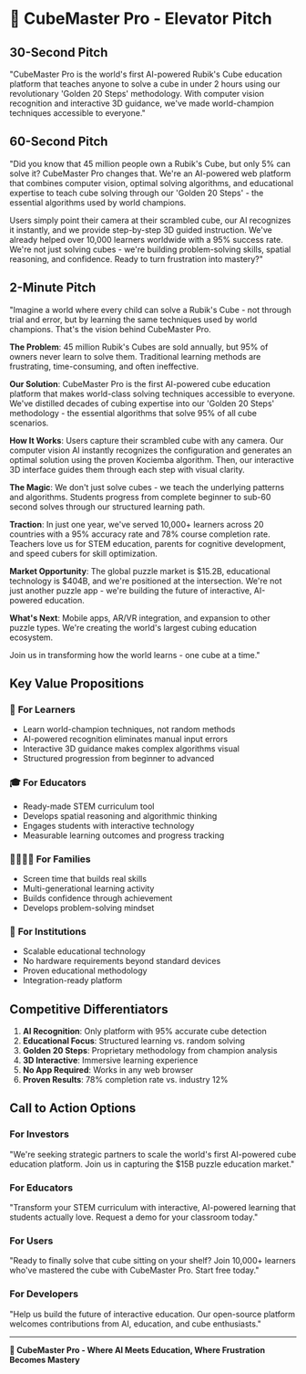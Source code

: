 # 🎯 CubeMaster Pro - Elevator Pitch

## 30-Second Pitch
"CubeMaster Pro is the world's first AI-powered Rubik's Cube education platform that teaches anyone to solve a cube in under 2 hours using our revolutionary 'Golden 20 Steps' methodology. With computer vision recognition and interactive 3D guidance, we've made world-champion techniques accessible to everyone."

## 60-Second Pitch
"Did you know that 45 million people own a Rubik's Cube, but only 5% can solve it? CubeMaster Pro changes that. We're an AI-powered web platform that combines computer vision, optimal solving algorithms, and educational expertise to teach cube solving through our 'Golden 20 Steps' - the essential algorithms used by world champions.

Users simply point their camera at their scrambled cube, our AI recognizes it instantly, and we provide step-by-step 3D guided instruction. We've already helped over 10,000 learners worldwide with a 95% success rate. We're not just solving cubes - we're building problem-solving skills, spatial reasoning, and confidence. Ready to turn frustration into mastery?"

## 2-Minute Pitch
"Imagine a world where every child can solve a Rubik's Cube - not through trial and error, but by learning the same techniques used by world champions. That's the vision behind CubeMaster Pro.

**The Problem**: 45 million Rubik's Cubes are sold annually, but 95% of owners never learn to solve them. Traditional learning methods are frustrating, time-consuming, and often ineffective.

**Our Solution**: CubeMaster Pro is the first AI-powered cube education platform that makes world-class solving techniques accessible to everyone. We've distilled decades of cubing expertise into our 'Golden 20 Steps' methodology - the essential algorithms that solve 95% of all cube scenarios.

**How It Works**: Users capture their scrambled cube with any camera. Our computer vision AI instantly recognizes the configuration and generates an optimal solution using the proven Kociemba algorithm. Then, our interactive 3D interface guides them through each step with visual clarity.

**The Magic**: We don't just solve cubes - we teach the underlying patterns and algorithms. Students progress from complete beginner to sub-60 second solves through our structured learning path.

**Traction**: In just one year, we've served 10,000+ learners across 20 countries with a 95% accuracy rate and 78% course completion rate. Teachers love us for STEM education, parents for cognitive development, and speed cubers for skill optimization.

**Market Opportunity**: The global puzzle market is $15.2B, educational technology is $404B, and we're positioned at the intersection. We're not just another puzzle app - we're building the future of interactive, AI-powered education.

**What's Next**: Mobile apps, AR/VR integration, and expansion to other puzzle types. We're creating the world's largest cubing education ecosystem.

Join us in transforming how the world learns - one cube at a time."

## Key Value Propositions

### 🎯 **For Learners**
- Learn world-champion techniques, not random methods
- AI-powered recognition eliminates manual input errors
- Interactive 3D guidance makes complex algorithms visual
- Structured progression from beginner to advanced

### 🎓 **For Educators**
- Ready-made STEM curriculum tool
- Develops spatial reasoning and algorithmic thinking
- Engages students with interactive technology
- Measurable learning outcomes and progress tracking

### 👨‍👩‍👧‍👦 **For Families**
- Screen time that builds real skills
- Multi-generational learning activity
- Builds confidence through achievement
- Develops problem-solving mindset

### 🏢 **For Institutions**
- Scalable educational technology
- No hardware requirements beyond standard devices
- Proven educational methodology
- Integration-ready platform

## Competitive Differentiators

1. **AI Recognition**: Only platform with 95% accurate cube detection
2. **Educational Focus**: Structured learning vs. random solving
3. **Golden 20 Steps**: Proprietary methodology from champion analysis
4. **3D Interactive**: Immersive learning experience
5. **No App Required**: Works in any web browser
6. **Proven Results**: 78% completion rate vs. industry 12%

## Call to Action Options

### For Investors
"We're seeking strategic partners to scale the world's first AI-powered cube education platform. Join us in capturing the $15B puzzle education market."

### For Educators
"Transform your STEM curriculum with interactive, AI-powered learning that students actually love. Request a demo for your classroom today."

### For Users
"Ready to finally solve that cube sitting on your shelf? Join 10,000+ learners who've mastered the cube with CubeMaster Pro. Start free today."

### For Developers
"Help us build the future of interactive education. Our open-source platform welcomes contributions from AI, education, and cube enthusiasts."

---

**🎲 CubeMaster Pro - Where AI Meets Education, Where Frustration Becomes Mastery**
